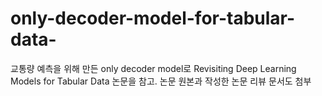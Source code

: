 # only-decoder-model-for-tabular-data-
교통량 예측을 위해 만든 only decoder model로 Revisiting Deep Learning Models for Tabular Data 논문을 참고. 논문 원본과 작성한 논문 리뷰 문서도 첨부
